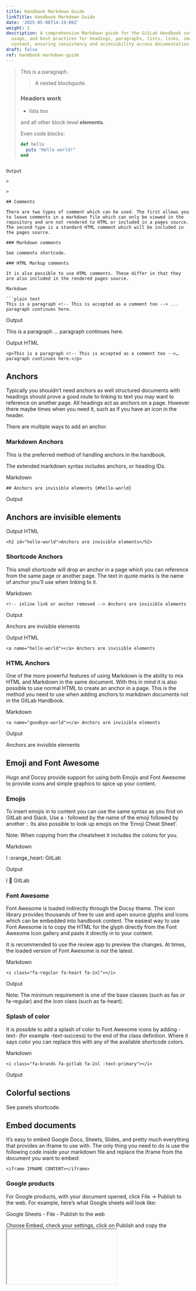 ```yaml
---
title: Handbook Markdown Guide
linkTitle: Handbook Markdown Guide
date: '2025-05-06T14:19:00Z'
weight: 1
description: A comprehensive Markdown guide for the GitLab Handbook covering syntax,
  usage, and best practices for headings, paragraphs, lists, links, images, and embedding
  content, ensuring consistency and accessibility across documentation.
draft: false
ref: handbook-markdown-guide
---
```

> This is a paragraph.
>
> > A nested blockquote.
>
> ### Headers work
>
> - lists too
>
> and all other block-level **elements**.
>
> Even code blocks:
>
> ```ruby
> def hello
>   puts "Hello world!"
> end
> ```

```

Output

> 

> 

## Comments

There are two types of comment which can be used. The first allows you to leave comments in a markdown file which can only be viewed in the repository and are not rendered to HTML or included in a pages source. The second type is a standard HTML comment which will be included in the pages source.

### Markdown comments

See comments shortcode.

### HTML Markup comments

It is also possible to use HTML comments. These differ in that they are also included in the rendered pages source.

Markdown

```plain text
This is a paragraph <!-- This is accepted as a comment too --> ... paragraph continues here.

```

Output

This is a paragraph  … paragraph continues here.

Output HTML

```plain text
<p>This is a paragraph <!-- This is accepted as a comment too -->…
paragraph continues here.</p>

```

## Anchors

Typically you shouldn’t need anchors as well structured documents with headings should prove a good route to linking to text you may want to reference on another page. All headings act as anchors on a page. However there maybe times when you need it, such as if you have an icon in the header.

There are multiple ways to add an anchor.

### Markdown Anchors

This is the preferred method of handling anchors in the handbook.

The extended markdown syntax includes anchors, or heading IDs.

Markdown

```plain text
## Anchors are invisible elements {#hello-world}

```

Output

## Anchors are invisible elements

Output HTML

```plain text
<h2 id="hello-world">Anchors are invisible elements</h2>

```

### Shortcode Anchors

This small shortcode will drop an anchor in a page which you can reference from the same page or another page. The text in quote marks is the name of anchor you’ll use when linking to it.

Markdown

```plain text
<!-- inline link or anchor removed --> Anchors are invisible elements

```

Output

Anchors are invisible elements

Output HTML

```plain text
<a name="hello-world"></a> Anchors are invisible elements

```

### HTML Anchors

One of the more powerful features of using Markdown is the ability to mix HTML and Markdown in the same document. With this in mind it is also possible to use normal HTML to create an anchor in a page. This is the method you need to use when adding anchors to markdown documents not in the GitLab Handbook.

Markdown

```plain text
<a name="goodbye-world"></a> Anchors are invisible elements

```

Output

Anchors are invisible elements

## Emoji and Font Awesome

Hugo and Docsy provide support for using both Emojis and Font Awesome to provide icons and simple graphics to spice up your content.

### Emojis

To insert emojis in to content you can use the same syntax as you find on GitLab and Slack. Use a : followed by the name of the emoji followed by another :. Its also possible to look up emojis on the ‘Emoji Cheat Sheet’.

Note: When copying from the cheatsheet it includes the colons for you.

Markdown

I :‌orange_heart: GitLab

Output

I :orange_heart: GitLab

### Font Awesome

Font Awesome is loaded indirectly through the Docsy theme. The icon library provides thousands of free to use and open source glyphs and icons which can be embedded into handbook content. The easiest way to use Font Awesome is to copy the HTML for the glyph directly from the Font Awesome Icon gallery and paste it directly in to your content.

It is recommended to use the review app to preview the changes. At times, the loaded version of Font Awesome is not the latest.

Markdown

```plain text
<i class="fa-regular fa-heart fa-2xl"></i>

```

Output

Note: The minimum requirement is one of the base classes (such as fas or fa-regular) and the icon class (such as fa-heart).

### Splash of color

It is possible to add a splash of color to Font Awesome icons by adding -text-<color> (for example -text-success) to the end of the class definition. Where it says color you can replace this with any of the available shortcode colors.

Markdown

```plain text
<i class="fa-brands fa-gitlab fa-2xl -text-primary"></i>

```

Output

## Colorful sections

See panels shortcode.

## Embed documents

It’s easy to embed Google Docs, Sheets, Slides, and pretty much everything that provides an iframe to use with. The only thing you need to do is use the following code inside your markdown file and replace the iframe from the document you want to embed:

```plain text
<iframe IFRAME CONTENT></iframe>

```

### Google products

For Google products, with your document opened, click File -> Publish to the web. For example, here’s what Google sheets will look like:

<!-- Unsupported block type: image -->

Google Sheets - File - Publish to the web

Choose Embed, check your settings, click on Publish and copy the <iframe>. Then go to your markdown file and wrap the iframe into a <!-- embedded Google Doc removed --> short code. The shortcode makes the iframes the right size on the page and allows them to be resized by the user.

### Google Sheets

Let’s exemplify with this [simple spreadsheet]. Follow the info above to find the iframe:

<!-- Unsupported block type: image -->

Google Sheets - Embed iframe

Copy the code below and paste to your markdown file (leave a blank line above and below it). Then replace the <iframe> with your own:

Markdown

```plain text
<!-- embedded Google Doc removed -->
<iframe src="https://docs.google.com/spreadsheets/d/1jAnvYpRmNu8BISIrkYGTLolOTmlCoKLbuHVWzCXJSY4/pubhtml?widget=true&amp;headers=false"></iframe>


```

Output

<!-- Unsupported block type: unsupported -->

<!-- Unsupported block type: divider -->

### Google Slides

Let’s exemplify with this GitLab slide deck. Follow the steps above to find the iframe:

<!-- Unsupported block type: image -->

Google Slides - Embed iframe

Copy the code below and paste to your markdown file (leave a blank line above and below it). Then replace the <iframe> with your own:

Markdown

```plain text
<!-- embedded Google Doc removed -->
<iframe src="https://docs.google.com/presentation/d/e/2PACX-1vS_iuMXnp61wlo4amm5nvHr4Ir8VUzisJSBsr7YEL7fKWAiT-9bmehyngtb9TYaFEsFnRokCyIXwsvY/embed?start=false&loop=false&delayms=3000"
frameborder="0" allowfullscreen="true" mozallowfullscreen="true" webkitallowfullscreen="true"></iframe>


```

Output

### Google Docs

### Warning

Embedding Google Docs is not a recommended practice. Prefer converting your document content to markdown instead.

If you need to embed it anyway, follow the same instructions and the same logic as we presented for Google Sheets and Slides, wrapping the <iframe> with a <!-- embedded Google Doc removed --> shortcode:

Markdown

```plain text
<!-- embedded Google Doc removed -->
<iframe src="https://docs.google.com/document/d/1mHhOhvvrz7xgUPyn5VWCNuKgew5MRRGZp761B9prPqs/pub?embedded=true"></iframe>


```

Output

## Embed Tweets

X/Twitter changed its usage policy, and might add rate limits. Sometimes, tweets cannot be loaded when embedded, and fail CI/CD builds or the deployed handbook (see the issue discussion). Create a screenshot of the tweet instead, and upload the image into the handbook.

## Embed GitLab Snippets

To embed GitLab Snippets to a markdown file, copy the embed code from your public snippet and paste it in the file.

Markdown

```plain text
<!-- leave a blank line here -->
<script src="https://gitlab.com/gitlab-org/gitlab-ce/snippets/1717978.js"></script>
<!-- leave a blank line here -->

```

Output

  hello-world.html    195 B

12345678910

```plain text
<!DOCTYPE html>
<html lang="en">
<head>
  <meta charset="UTF-8">
  <title>Hello World</title>
</head>
<body style="background-color: black; color: white">
  <h1>HELLO WORLD!</h1>
</body>
</html>
```

## Other Embeds

Other embeds can be included in the handbook, as outlined in Embed documents. However, due to privacy (especially cookie) concerns, we recommend only embedding from sites outlined in our tech stack, or where “no cookies” can be specified.

## Math

Mathematical and other formulae are supported through the use of LaTeX markup. The Hugo implementation uses the MathJax engine.

The frontmatter parameters must have math: set to true.

```plain text
This is an inline \\(a^\*=x-b^\*\\) equation.
These are block equations:
\\[a^\*=x-b^\*\\]
\\[ a^\*=x-b^\* \\]
\\[
a^\*=x-b^\*
\\]

```

This is an inline a∗=x−b∗a∗=x−b∗ equation.

These are block equations:

a∗=x−b∗a∗=x−b∗

a∗=x−b∗a∗=x−b∗

a∗=x−b∗a∗=x−b∗

## Line length

We do not enforce a line length (MD013).

## Markdown Editors

Please use the editors available on GitLab.com, one of the following code editors, or your preferred code editor to write in markdown.

It is not recommended writing your document in a regular text editor like Google Docs, Microsoft Word, or macOS’ Pages, then copy-pasting to markdown, as it most likely will bring some characters with a different encoding (non UTF-8), which will cause the markdown to not render correctly.

In case you don’t have a choice and need to import a text already written in a text editor, paste it to your markdown file using command+shift+V on a Mac, or control+shift+V on Windows or Linux. You might minimize the cause of trouble by pasting without format. But yet, is not guaranteed it is going to work, so double check your output.

If the document was in Google Docs, you can install the Docs to Markdown add-on, which helps convert the Google Docs to markdown. You’ll likely need to make minor updates or edits to the markdown that the add-on generates.

### Editors Available on GitLab.com

- Web IDE

- Web Editor

### Regular Code Editors

- Visual Studio Code

- Sublime Text

- Vim

- NeoVim

### Markdown editors (type and preview simultaneously)

- Markdown editors for Mac: [MacDown], [iA Writer], [Ulysses]

- In-browser markdown editor: [StackEdit]

- Markdown Tables Generator

If you’re not used to writing markdown, these editors can be helpful. Many editors offer real time previews and while these previews may not be exactly the same as the final result they can be a very good approximation, which gives you a good idea of what the output will be while you type.

[StackEdit] is awesome too, you can work on a markdown file even if you’re away from your computer, or out of resources. It works from every major browser and automatically saves your work to Google Drive.

Do you want a simple way of copying a hyperlink title and address in markdown? The Format Link extension offers a quick and easy way to do this, along with allowing you to customize any number of other formats. View detailed instructions and examples.

If you’re looking for just the ability to copy something as markdown, try these Firefox add-ons or Chrome extensions.

## Complementary Notes

- 

- 

- 

- 

- 

- 

- 

- 

- 

## More

Anything else you know of and is not described here? Any new magic? Any trick? Please contribute!